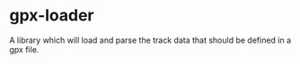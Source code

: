 # gpx-loader
A library which will load and parse the track data that should be defined in a gpx file.
